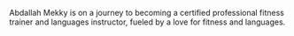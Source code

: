 Abdallah Mekky is on a journey to becoming a certified professional fitness trainer and languages instructor, fueled by a love for fitness and languages.
